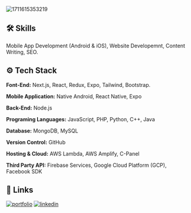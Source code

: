 ![1711615353219](https://github.com/devwithonu/devwithonu/assets/165252815/afd00146-c0cb-45ef-8de3-2175d04cb835)

## 🛠 Skills

Mobile App Development (Android & iOS), Website Developemnt, Content Writing, SEO.

## ⚙️ Tech Stack

**Font-End:** Next.js, React, Redux, Expo, Tailwind, Bootstrap.

**Mobile Application:** Native Android, React Native, Expo

**Back-End:** Node.js

**Programing Languages:** JavaScript, PHP, Python, C++, Java

**Database:** MongoDB, MySQL

**Version Control:** GitHub

**Hosting & Cloud:** AWS Lambda, AWS Amplify, C-Panel

**Third Party API:** Firebase Services, Google Cloud Platform (GCP), Facebook SDK


## 🔗 Links
[![portfolio](https://img.shields.io/badge/my_portfolio-000?style=for-the-badge&logo=ko-fi&logoColor=white)](https://devwithonu.xyz/)
[![linkedin](https://img.shields.io/badge/linkedin-0A66C2?style=for-the-badge&logo=linkedin&logoColor=white)]([https://www.linkedin.com/](https://www.linkedin.com/in/devwithonu/))

